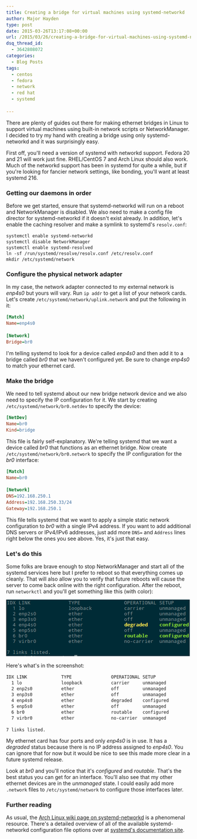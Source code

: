 ```yaml
---
title: Creating a bridge for virtual machines using systemd-networkd
author: Major Hayden
type: post
date: 2015-03-26T13:17:08+00:00
url: /2015/03/26/creating-a-bridge-for-virtual-machines-using-systemd-networkd/
dsq_thread_id:
  - 3642808072
categories:
  - Blog Posts
tags:
  - centos
  - fedora
  - network
  - red hat
  - systemd

---
```

There are plenty of guides out there for making ethernet bridges in Linux to support virtual machines using built-in network scripts or NetworkManager. I decided to try my hand with creating a bridge using only systemd-networkd and it was surprisingly easy.

First off, you'll need a version of systemd with networkd support. Fedora 20 and 21 will work just fine. RHEL/CentOS 7 and Arch Linux should also work. Much of the networkd support has been in systemd for quite a while, but if you're looking for fancier network settings, like bonding, you'll want at least systemd 216.

### Getting our daemons in order

Before we get started, ensure that systemd-networkd will run on a reboot and NetworkManager is disabled. We also need to make a config file director for systemd-networkd if it doesn't exist already. In addition, let's enable the caching resolver and make a symlink to systemd's `resolv.conf`:

```
systemctl enable systemd-networkd
systemctl disable NetworkManager
systemctl enable systemd-resolved
ln -sf /run/systemd/resolve/resolv.conf /etc/resolv.conf
mkdir /etc/systemd/network
```


### Configure the physical network adapter

In my case, the network adapter connected to my external network is _enp4s0_ but yours will vary. Run `ip addr` to get a list of your network cards. Let's create `/etc/systemd/network/uplink.network` and put the following in it:

```ini
[Match]
Name=enp4s0

[Network]
Bridge=br0
```


I'm telling systemd to look for a device called _enp4s0_ and then add it to a bridge called _br0_ that we haven't configured yet. Be sure to change _enp4s0_ to match your ethernet card.

### Make the bridge

We need to tell systemd about our new bridge network device and we also need to specify the IP configuration for it. We start by creating `/etc/systemd/network/br0.netdev` to specify the device:

```ini
[NetDev]
Name=br0
Kind=bridge
```


This file is fairly self-explanatory. We're telling systemd that we want a device called _br0_ that functions as an ethernet bridge. Now create `/etc/systemd/network/br0.network` to specify the IP configuration for the _br0_ interface:

```ini
[Match]
Name=br0

[Network]
DNS=192.168.250.1
Address=192.168.250.33/24
Gateway=192.168.250.1
```


This file tells systemd that we want to apply a simple static network configuration to _br0_ with a single IPv4 address. If you want to add additional DNS servers or IPv4/IPv6 addresses, just add more `DNS=` and `Address` lines right below the ones you see above. Yes, it's just that easy.

### Let's do this

Some folks are brave enough to stop NetworkManager and start all of the systemd services here but I prefer to reboot so that everything comes up cleanly. That will also allow you to verify that future reboots will cause the server to come back online with the right configuration. After the reboot, run `networkctl` and you'll get something like this (with color):

![1]

Here's what's in the screenshot:

```
IDX LINK             TYPE               OPERATIONAL SETUP
  1 lo               loopback           carrier     unmanaged
  2 enp2s0           ether              off         unmanaged
  3 enp3s0           ether              off         unmanaged
  4 enp4s0           ether              degraded    configured
  5 enp5s0           ether              off         unmanaged
  6 br0              ether              routable    configured
  7 virbr0           ether              no-carrier  unmanaged

7 links listed.
```


My ethernet card has four ports and only _enp4s0_ is in use. It has a _degraded_ status because there is no IP address assigned to _enp4s0_. You can ignore that for now but it would be nice to see this made more clear in a future systemd release.

Look at _br0_ and you'll notice that it's _configured_ and _routable_. That's the best status you can get for an interface. You'll also see that my other ethernet devices are in the _unmanaged_ state. I could easily add more `.network` files to `/etc/systemd/network` to configure those interfaces later.

### Further reading

As usual, the [Arch Linux wiki page on systemd-networkd][2] is a phenomenal resource. There's a detailed overview of all of the available systemd-networkd configuration file options over at [systemd's documentation site][3].

 [1]: /wp-content/uploads/2015/03/networkctl_screenshot.png
 [2]: https://wiki.archlinux.org/index.php/systemd-networkd
 [3]: http://www.freedesktop.org/software/systemd/man/systemd.network.html
